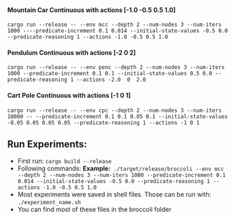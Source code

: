 



#### Mountain Car Continuous with actions \[-1.0 -0.5 0.5 1.0]
`cargo run --release -- --env mcc --depth 2 --num-nodes 3 --num-iters 1000 ----predicate-increment 0.1 0.014 --initial-state-values -0.5 0.0 --predicate-reasoning 1 --actions -1.0 -0.5 0.5 1.0`


#### Pendulum Continuous with actions \[-2 0 2]
`cargo run --release -- --env penc --depth 2 --num-nodes 3 --num-iters 1000 --predicate-increment 0.1 0.1 --initial-state-values 0.5 0.0 --predicate-reasoning 1 --actions -2.0  0  2.0`

#### Cart Pole Continuous with actions \[-1 0 1]
`cargo run --release -- --env cpc --depth 2 --num-nodes 3 --num-iters 10000 -- --predicate-increment 0.1 0.1 0.05 0.1 --initial-state-values -0.05 0.05 0.05 0.05 --predicate-reasoning 1 --actions -1 0 1`


## Run Experiments:
- First run:
  `cargo build --release`
- Following commands:
  **Example:**` ./target/release/broccoli --env mcc --depth 2 --num-nodes 3 --num-iters 1000 --predicate-increment 0.1 0.014 --initial-state-values -0.5 0.0 --predicate-reasoning 1 --actions -1.0 -0.5 0.5 1.0`
- Most experiments were saved in shell files. Those can be run with:
  `./experiment_name.sh`
- You can find most of these files in the broccoli folder
